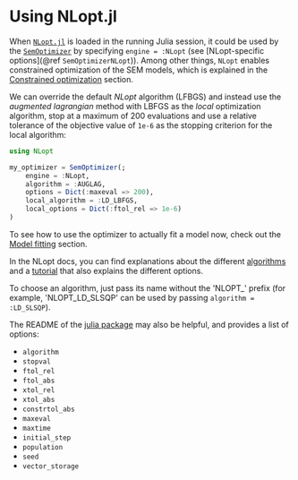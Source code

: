# Using NLopt.jl

When [`NLopt.jl`](https://github.com/jump-dev/NLopt.jl) is loaded in the running Julia session,
it could be used by the [`SemOptimizer`](@ref) by specifying `engine = :NLopt`
(see [NLopt-specific options](@ref `SemOptimizerNLopt`)).
Among other things, `NLopt` enables constrained optimization of the SEM models, which is
explained in the [Constrained optimization](@ref) section.

We can override the default *NLopt* algorithm (LFBGS) and instead use
the *augmented lagrangian* method with LBFGS as the *local* optimization algorithm,
stop at a maximum of 200 evaluations and use a relative tolerance of
the objective value of `1e-6` as the stopping criterion for the local algorithm:

```julia
using NLopt

my_optimizer = SemOptimizer(;
    engine = :NLopt,
    algorithm = :AUGLAG,
    options = Dict(:maxeval => 200),
    local_algorithm = :LD_LBFGS,
    local_options = Dict(:ftol_rel => 1e-6)
)
```

To see how to use the optimizer to actually fit a model now, check out the [Model fitting](@ref) section.

In the NLopt docs, you can find explanations about the different [algorithms](https://nlopt.readthedocs.io/en/latest/NLopt_Algorithms/) and a [tutorial](https://nlopt.readthedocs.io/en/latest/NLopt_Introduction/) that also explains the different options.

To choose an algorithm, just pass its name without the 'NLOPT\_' prefix (for example, 'NLOPT\_LD\_SLSQP' can be used by passing `algorithm = :LD_SLSQP`).

The README of the [julia package](https://github.com/JuliaOpt/NLopt.jl) may also be helpful, and provides a list of options:

 - `algorithm`
 - `stopval`
 - `ftol_rel`
 - `ftol_abs`
 - `xtol_rel`
 - `xtol_abs`
 - `constrtol_abs`
 - `maxeval`
 - `maxtime`
 - `initial_step`
 - `population`
 - `seed`
 - `vector_storage`